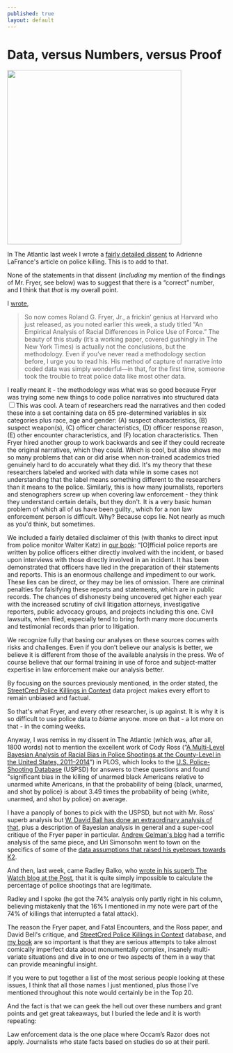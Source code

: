 ```yaml
---
published: true
layout: default
---
```

<h1>Data, versus Numbers, versus Proof</h1>
<p><img class="left" width="400px" src="https://jimsulecki.files.wordpress.com/2013/03/favim-com-26303.jpg?w=400&h=253&crop=1" /></p>

<p>In The Atlantic last week I wrote a <a href="http://www.theatlantic.com/notes/2016/07/death-by-police-contd/491216/" target="_blank">fairly detailed dissent</a> to Adrienne LaFrance's article on police killing. This is to add to that.</p>

<p>None of the statements in that dissent (<em>including</em> my mention of the findings of Mr. Fryer, see below) was to suggest that there is a “correct” number, and I think that <em>that</em> is my overall point.</p> 

<p>I <a href="http://www.theatlantic.com/notes/2016/07/death-by-police-contd/491216/" target="_blank">wrote</a>,</p>

<blockquote>So now comes Roland G. Fryer, Jr., a frickin’ genius at Harvard who just released, as you noted earlier this week, a study titled “An Empirical Analysis of Racial Differences in Police Use of Force.” The beauty of this study (it’s a working paper, covered gushingly in The New York Times) is actually not the conclusions, but the methodology. Even if you’ve never read a methodology section before, I urge you to read his. His method of capture of narrative into coded data was simply wonderful—in that, for the first time, someone took the trouble to treat police data like most other data.</blockquote>

<p>I really meant it - the methodology was what was so good because Fryer was trying some new things to code police narratives into structured data<label for="sn-demo" class="margin-toggle sidenote-number"></label><input type="checkbox" id="sn-demo" class="margin-toggle"/><span class="sidenote">This was cool. A team of researchers read the narratives and then coded these into a set containing data on 65 pre-determined variables in six categories plus race, age and gender: (A) suspect characteristics, (B) suspect weapon(s), (C) officer characteristics, (D) officer response reason, (E) other encounter characteristics, and (F) location characteristics. Then Fryer hired another group to work backwards and see if they could recreate the original narratives, which they could. Which is cool, but also shows me so many problems that can or did arise when non-trained academics tried genuinely hard to do accurately what they did. It's my theory that these researchers labeled and worked with data while in some cases not understanding that the label means something different to the researchers than it means to the police. Similarly, this is how many journalists, reporters and stenographers screw up when covering law enforcement - they think they understand certain details, but they don't. It is a very basic human problem of which all of us have been guilty.</span>, which for a non law enforcement person is difficult. Why? Because cops lie. Not nearly as much as you'd think, but sometimes.</p>

<p>We included a fairly detailed disclaimer of this (with thanks to direct input from police monitor Walter Katz) in <a href="http://amzn.to/1q0pkXx" target="_blank">our book</a>: “[O]fficial police reports are written by police officers either directly involved with the incident, or based upon interviews with those directly involved in an incident. It has been demonstrated that officers have lied in the preparation of their statements and reports. This is an enormous challenge and impediment to our work. These lies can be direct, or they may be lies of omission. There are criminal penalties for falsifying these reports and statements, which are in public records. The chances of dishonesty being uncovered get higher each year with the increased scrutiny of civil litigation attorneys, investigative reporters, public advocacy groups, and projects including this one. Civil lawsuits, when filed, especially tend to bring forth many more documents and testimonial records than prior to litigation.</p>

<p>We recognize fully that basing our analyses on these sources comes with risks and challenges. Even if you don’t believe our analysis is better, we believe it is different from those of the available analysis in the press. We of course believe that our formal training in use of force and subject-matter expertise in law enforcement make our analysis better.</p>

<p>By focusing on the sources previously mentioned, in the order stated, the <a href="https://github.com/StreetCredSoftware/PKIC" target="_blank">StreetCred Police Killings in Context</a> data project makes every effort to remain unbiased and factual.</p>

<p>So that's what Fryer, and every other researcher, is up against. It is why it is so difficult to use police data to <em>blame</em> anyone. more on that - a lot more on that - in the coming weeks.</p>

<p>Anyway, I was remiss in my dissent in The Atlantic (which was, after all, 1800 words) not to mention the excellent work of Cody Ross (“<a href="http://journals.plos.org/plosone/article?id=10.1371%2Fjournal.pone.0141854" target="_blank">A Multi-Level Bayesian Analysis of Racial Bias in Police Shootings at the County-Level in the United States, 2011–2014</a>”) in PLOS, which looks to the <a href="https://us-police-shootings-database.silk.co/" target="_blank">U.S. Police-Shooting Database</a> (USPSD) for answers to these questions and found "significant bias in the killing of unarmed black Americans relative to unarmed white Americans, in that the probability of being {black, unarmed, and shot by police} is about 3.49 times the probability of being {white, unarmed, and shot by police} on average.</p> 

<p>I have a panoply of bones to pick with the USPSD, but not with Mr. Ross' superb analysis but <a href="http://www.samefacts.com/2016/07/crime-incarceration/bayes-race-and-police-killing/" target="_blank">W. David Ball has done an extraordinary analysis of that</a>, plus a description of Bayesian analysis in general and a super-cool critique of the Fryer paper in particular.  <a href="http://andrewgelman.com/2016/07/14/about-that-claim-that-police-are-less-likely-to-shoot-blacks-than-whites/" target="_blank">Andrew Gelman's blog</a> had a terrific analysis of the same piece, and  Uri Simonsohn went to town on the specifics of some of the <a href="http://datacolada.org/50" target="_blank">data assumptions that raised his eyebrows towards K2</a>.</p>

<p>And then, last week, came Radley Balko, who <a href="https://www.washingtonpost.com/news/the-watch/wp/2016/07/14/why-its-impossible-to-calculate-the-percentage-of-police-shootings-that-are-legitimate/" target="_blank">wrote in his superb The Watch blog at the Post</a>, that it is quite simply impossible to calculate the percentage of police shootings that are legitimate.</p>

<p>Radley and I spoke (he got the 74% analysis only partly right in his column, believing mistakenly that the 16% I mentioned in my note were part of the 74% of killings that interrupted a fatal attack).</p>


<p>The reason the Fryer paper, and Fatal Encounters, and the Ross paper, and David Bell's critique, and <a href="https://github.com/StreetCredSoftware/PKIC" target="_blank">StreetCred Police Killings in Context</a> database, and <a href="http://amzn.to/1q0pkXx" target="_blank">my book</a> are so important is that they are serious attempts to take almost comically imperfect data about monumentally complex, insanely multi-variate situations and dive in to one or two aspects of them in a way that can provide meaningful insight. </p>

<p>If you were to put together a list of the most serious people looking at these issues, I think that all those names I just mentioned, plus those I've mentioned throughout this note would certainly be in the Top 20. </p>

<p>And the fact is that we can geek the hell out over these numbers and grant points and get great takeaways, but I buried the lede and it is worth repeating:</p>

<p>Law enforcement data is the one place where Occam’s Razor does not apply. Journalists who state facts based on studies do so at their peril.</p> 